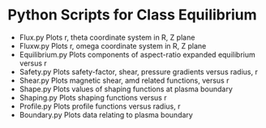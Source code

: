 # Python Scripts for Class Equilibrium

- Flux.py          Plots r, theta coordinate system in R, Z plane  
- Fluxw.py         Plots r, omega coordinate system in R, Z plane  
- Equilibrium.py   Plots components of aspect-ratio expanded equilibrium versus r
- Safety.py        Plots safety-factor, shear, pressure gradients versus radius, r
- Shear.py         Plots magnetic shear, amd related functions, versus r  
- Shape.py         Plots values of shaping functions at plasma boundary  
- Shaping.py       Plots shaping functions versus r
- Profile.py       Plots profile functions versus radius, r
- Boundary.py      Plots data relating to plasma boundary
